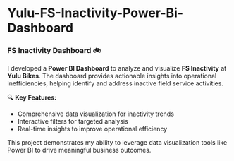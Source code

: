 # Yulu-FS-Inactivity-Power-Bi-Dashboard

### FS Inactivity Dashboard 🚲  
I developed a **Power BI Dashboard** to analyze and visualize **FS Inactivity** at **Yulu Bikes**. The dashboard provides actionable insights into operational inefficiencies, helping identify and address inactive field service activities.  

🔍 **Key Features:**  
- Comprehensive data visualization for inactivity trends  
- Interactive filters for targeted analysis  
- Real-time insights to improve operational efficiency  

This project demonstrates my ability to leverage data visualization tools like Power BI to drive meaningful business outcomes.  
